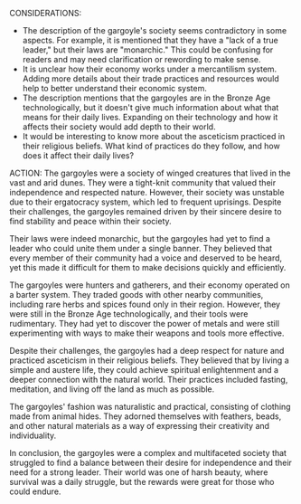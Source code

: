 CONSIDERATIONS:
- The description of the gargoyle's society seems contradictory in some aspects. For example, it is mentioned that they have a "lack of a true leader," but their laws are "monarchic." This could be confusing for readers and may need clarification or rewording to make sense.
- It is unclear how their economy works under a mercantilism system. Adding more details about their trade practices and resources would help to better understand their economic system.
- The description mentions that the gargoyles are in the Bronze Age technologically, but it doesn't give much information about what that means for their daily lives. Expanding on their technology and how it affects their society would add depth to their world.
- It would be interesting to know more about the asceticism practiced in their religious beliefs. What kind of practices do they follow, and how does it affect their daily lives?

ACTION:
The gargoyles were a society of winged creatures that lived in the vast and arid dunes. They were a tight-knit community that valued their independence and respected nature. However, their society was unstable due to their ergatocracy system, which led to frequent uprisings. Despite their challenges, the gargoyles remained driven by their sincere desire to find stability and peace within their society.

Their laws were indeed monarchic, but the gargoyles had yet to find a leader who could unite them under a single banner. They believed that every member of their community had a voice and deserved to be heard, yet this made it difficult for them to make decisions quickly and efficiently.

The gargoyles were hunters and gatherers, and their economy operated on a barter system. They traded goods with other nearby communities, including rare herbs and spices found only in their region. However, they were still in the Bronze Age technologically, and their tools were rudimentary. They had yet to discover the power of metals and were still experimenting with ways to make their weapons and tools more effective.

Despite their challenges, the gargoyles had a deep respect for nature and practiced asceticism in their religious beliefs. They believed that by living a simple and austere life, they could achieve spiritual enlightenment and a deeper connection with the natural world. Their practices included fasting, meditation, and living off the land as much as possible.

The gargoyles' fashion was naturalistic and practical, consisting of clothing made from animal hides. They adorned themselves with feathers, beads, and other natural materials as a way of expressing their creativity and individuality.

In conclusion, the gargoyles were a complex and multifaceted society that struggled to find a balance between their desire for independence and their need for a strong leader. Their world was one of harsh beauty, where survival was a daily struggle, but the rewards were great for those who could endure.